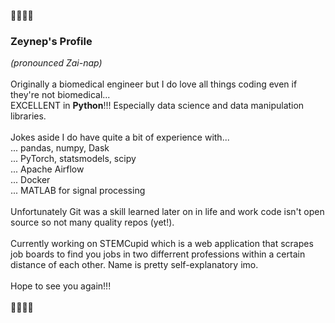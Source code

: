 🦋🦋🦋🦋
### Zeynep's Profile
*(pronounced Zai-nap)*\
\
Originally a biomedical engineer but I do love all things coding even if they're not biomedical...\
EXCELLENT in **Python**!!! Especially data science and data manipulation libraries.\
\
Jokes aside I do have quite a bit of experience with...\
... pandas, numpy, Dask \
... PyTorch, statsmodels, scipy\
... Apache Airflow\
... Docker\
... MATLAB for signal processing\
\
Unfortunately Git was a skill learned later on in life and work code isn't open source so not many quality repos (yet!).\
\
Currently working on STEMCupid which is a web application that scrapes job boards to find you jobs in two differrent professions within a certain distance of each other. Name is pretty self-explanatory imo.\
\
Hope to see you again!!!\
\
🦋🦋🦋🦋

